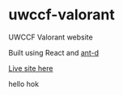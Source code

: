 # uwccf-valorant

UWCCF Valorant website

Built using React and [ant-d](https://ant.design/)

[Live site here](https://hoklaamc.github.io/uwccf-valorant)

hello hok

